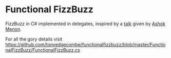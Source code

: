 # Functional FizzBuzz

FizzBuzz in C# implemented in delegates, inspired by a [talk](https://github.com/amnn/js-from-scratch) given by [Ashok Menon](https://github.com/amnn).

For all the gory details visit https://github.com/tonyedgecombe/functionalfizzbuzz/blob/master/FunctionalFizzBuzz/FunctionalFizzBuzz.cs
